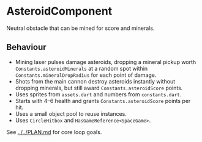 # AsteroidComponent

Neutral obstacle that can be mined for score and minerals.

## Behaviour

- Mining laser pulses damage asteroids, dropping a mineral pickup worth
  `Constants.asteroidMinerals` at a random spot within
  `Constants.mineralDropRadius` for each point of damage.
- Shots from the main cannon destroy asteroids instantly without dropping
  minerals, but still award `Constants.asteroidScore` points.
- Uses sprites from `assets.dart` and numbers from `constants.dart`.
- Starts with 4–6 health and grants `Constants.asteroidScore` points per hit.
- Uses a small object pool to reuse instances.
- Uses `CircleHitbox` and `HasGameReference<SpaceGame>`.

See [../../PLAN.md](../../PLAN.md) for core loop goals.
